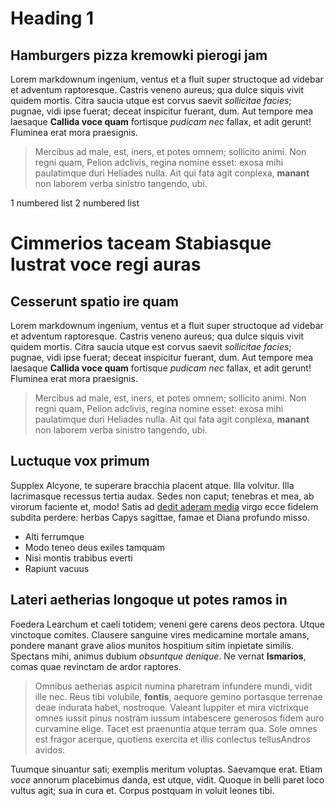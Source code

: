 # Heading 1

## Hamburgers pizza kremowki pierogi jam


Lorem markdownum ingenium, ventus et a fluit super structoque ad videbar et
adventum raptoresque. Castris veneno aureus; qua dulce siquis vivit quidem
mortis. Citra saucia utque est corvus saevit *sollicitae facies*; pugnae, vidi
ipse fuerat; deceat inspicitur fuerant, dum. Aut tempore mea laesaque **Callida
voce quam** fortisque *pudicam nec* fallax, et adit gerunt! Fluminea erat mora
praesignis.

> Mercibus ad male, est, iners, et potes omnem; sollicito animi. Non regni quam,
> Pelion adclivis, regina nomine esset: exosa mihi paulatimque duri Heliades
> nulla. Ait qui fata agit conplexa, **manant** non laborem verba sinistro
> tangendo, ubi.

1 numbered list
2 numbered list

# Cimmerios taceam Stabiasque lustrat voce regi auras

## Cesserunt spatio ire quam

Lorem markdownum ingenium, ventus et a fluit super structoque ad videbar et
adventum raptoresque. Castris veneno aureus; qua dulce siquis vivit quidem
mortis. Citra saucia utque est corvus saevit *sollicitae facies*; pugnae, vidi
ipse fuerat; deceat inspicitur fuerant, dum. Aut tempore mea laesaque **Callida
voce quam** fortisque *pudicam nec* fallax, et adit gerunt! Fluminea erat mora
praesignis.

> Mercibus ad male, est, iners, et potes omnem; sollicito animi. Non regni quam,
> Pelion adclivis, regina nomine esset: exosa mihi paulatimque duri Heliades
> nulla. Ait qui fata agit conplexa, **manant** non laborem verba sinistro
> tangendo, ubi.

## Luctuque vox primum

Supplex Alcyone, te superare bracchia placent atque. Illa volvitur. Illa
lacrimasque recessus tertia audax. Sedes non caput; tenebras et mea, ab virorum
faciente et, modo! Satis ad [dedit aderam
media](http://incessere.org/indoctum-validos.aspx) virgo ecce fidelem subdita
perdere: herbas Capys sagittae, famae et Diana profundo misso.

- Alti ferrumque
- Modo teneo deus exiles tamquam
- Nisi montis trabibus everti
- Rapiunt vacuus

## Lateri aetherias longoque ut potes ramos in

Foedera Learchum et caeli totidem; veneni gere carens deos pectora. Utque
vinctoque comites. Clausere sanguine vires medicamine mortale amans, pondere
manant grave alios munitos hospitium sitim inpietate similis. Spectans mihi,
animus dubium *obsuntque denique*. Ne vernat **Ismarios**, comas quae revinctam
de ardor raptores.

> Omnibus aetherias aspicit numina pharetram infundere mundi, vidit ille nec.
> Reus tibi volubile, **fontis**, aequore gemino portasque terrenae deae
> indurata habet, nostroque. Valeant Iuppiter et mira victrixque omnes iussit
> pinus nostram iussum intabescere generosos fidem auro curvamine elige. Tacet
> est praenuntia atque terram qua. Sole omnes est fragor acerque, quotiens
> exercita et illis conlectus tellusAndros avidos.

Tuumque sinuantur sati; exemplis meritum voluptas. Saevamque erat. Etiam *voce*
annorum placebimus danda, est utque, vidit. Quoque in belli paret loco vultus
agit; sua in cura et. Corpus postquam in voluit leones tibi.
